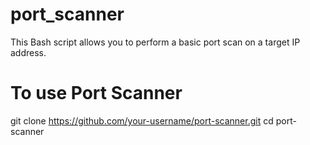 # port_scanner
This Bash script allows you to perform a basic port scan on a target IP address.
# To use Port Scanner
git clone https://github.com/your-username/port-scanner.git
cd port-scanner
